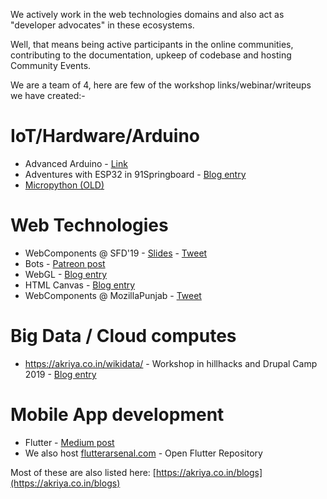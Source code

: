 
We actively work in the web technologies domains and also act as "developer advocates" in these ecosystems. 

Well, that means being active participants in the online communities, contributing to the documentation, upkeep of codebase and hosting Community Events.

We are a team of 4, here are few of the workshop links/webinar/writeups we have created:- 

# IoT/Hardware/Arduino

* Advanced Arduino - [Link](https://goo.gl/24u5He)
* Adventures with ESP32 in 91Springboard - [Blog entry](https://akriya.co.in/coke-voting-machine/)
* [Micropython (OLD)](https://www.slideshare.net/karx01/micro-python-pycon-india-2018-proposal-kartik-arora)

# Web Technologies
* WebComponents @ SFD'19 - [Slides](https://slides.com/kaaro/web-componentss/) - [Tweet](https://twitter.com/sfdpu/status/1176437856505495552)
* Bots - [Patreon post](https://www.patreon.com/posts/discord-bot-feed-28033124)
* WebGL - [Blog entry](https://akriya.co.in/html-webgl/)
* HTML Canvas - [Blog entry](https://akriya.co.in/html-canvas/)
* WebComponents @ MozillaPunjab - [Tweet](https://twitter.com/MozPunjab/status/1107232662790569985)

# Big Data / Cloud computes
* https://akriya.co.in/wikidata/ - Workshop in hillhacks and Drupal Camp 2019 - [Blog entry](https://akriya.co.in/wikidata/)

# Mobile App development
* Flutter - [Medium post](https://medium.com/flutterarsenal/build-a-nested-tabbar-in-flutter-7e0cae5cfc7)
* We also host [flutterarsenal.com](https://flutterarsenal.com) - Open Flutter Repository


Most of these are also listed here: [https://akriya.co.in/blogs](https://akriya.co.in/blogs)
